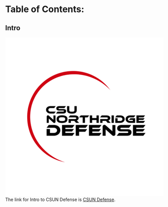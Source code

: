 # Table of Contents:

## Intro
![CSUN Defense](/imgs/csundefense.png)
The link for Intro to CSUN Defense is [CSUN Defense](https://github.com/wreeten/enjohneering/blob/main/CSUNDefense/summer22/052422.md).
